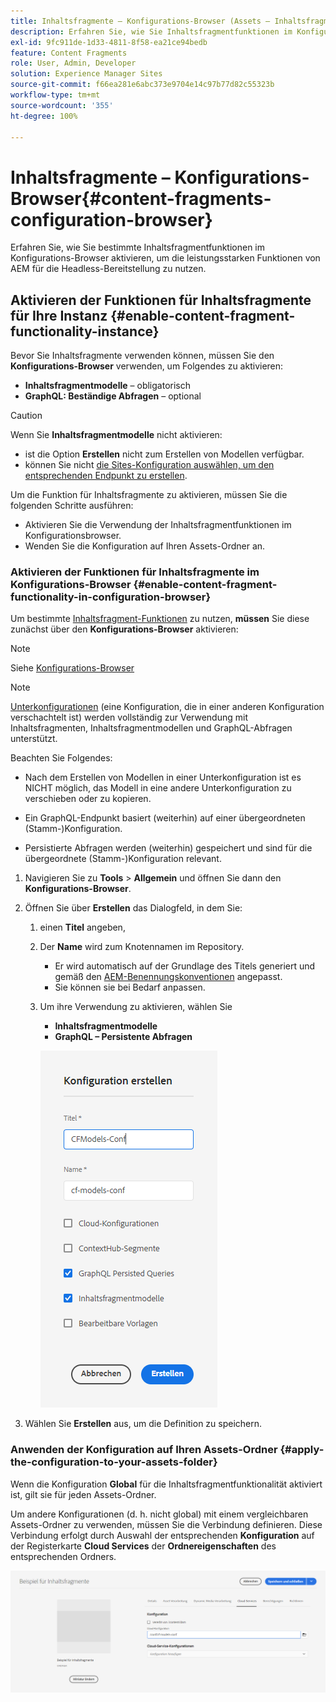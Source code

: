 ```yaml
---
title: Inhaltsfragmente – Konfigurations-Browser (Assets – Inhaltsfragmente)
description: Erfahren Sie, wie Sie Inhaltsfragmentfunktionen im Konfigurations-Browser aktivieren.
exl-id: 9fc911de-1d33-4811-8f58-ea21ce94bedb
feature: Content Fragments
role: User, Admin, Developer
solution: Experience Manager Sites
source-git-commit: f66ea281e6abc373e9704e14c97b77d82c55323b
workflow-type: tm+mt
source-wordcount: '355'
ht-degree: 100%

---
```


# Inhaltsfragmente – Konfigurations-Browser{#content-fragments-configuration-browser}

Erfahren Sie, wie Sie bestimmte Inhaltsfragmentfunktionen im Konfigurations-Browser aktivieren, um die leistungsstarken Funktionen von AEM für die Headless-Bereitstellung zu nutzen.

## Aktivieren der Funktionen für Inhaltsfragmente für Ihre Instanz {#enable-content-fragment-functionality-instance}

Bevor Sie Inhaltsfragmente verwenden können, müssen Sie den **Konfigurations-Browser** verwenden, um Folgendes zu aktivieren:

* **Inhaltsfragmentmodelle** – obligatorisch
* **GraphQL: Beständige Abfragen** – optional

>[!CAUTION]
>
>Wenn Sie **Inhaltsfragmentmodelle** nicht aktivieren:
>
>* ist die Option **Erstellen** nicht zum Erstellen von Modellen verfügbar.
>* können Sie nicht [die Sites-Konfiguration auswählen, um den entsprechenden Endpunkt zu erstellen](/help/headless/graphql-api/graphql-endpoint.md).

Um die Funktion für Inhaltsfragmente zu aktivieren, müssen Sie die folgenden Schritte ausführen:

* Aktivieren Sie die Verwendung der Inhaltsfragmentfunktionen im Konfigurationsbrowser.
* Wenden Sie die Konfiguration auf Ihren Assets-Ordner an.

### Aktivieren der Funktionen für Inhaltsfragmente im Konfigurations-Browser {#enable-content-fragment-functionality-in-configuration-browser}

Um bestimmte [Inhaltsfragment-Funktionen](#creating-a-content-fragment-model) zu nutzen, **müssen** Sie diese zunächst über den **Konfigurations-Browser** aktivieren:

>[!NOTE]
>
>Siehe [Konfigurations-Browser](/help/implementing/developing/introduction/configurations.md#using-configuration-browser)

>[!NOTE]
>
>[Unterkonfigurationen](/help/implementing/developing/introduction/configurations.md#configuration-resolution) (eine Konfiguration, die in einer anderen Konfiguration verschachtelt ist) werden vollständig zur Verwendung mit Inhaltsfragmenten, Inhaltsfragmentmodellen und GraphQL-Abfragen unterstützt.
>
>Beachten Sie Folgendes:
>
>
>* Nach dem Erstellen von Modellen in einer Unterkonfiguration ist es NICHT möglich, das Modell in eine andere Unterkonfiguration zu verschieben oder zu kopieren.
>
>* Ein GraphQL-Endpunkt basiert (weiterhin) auf einer übergeordneten (Stamm-)Konfiguration.
>
>* Persistierte Abfragen werden (weiterhin) gespeichert und sind für die übergeordnete (Stamm-)Konfiguration relevant.


1. Navigieren Sie zu **Tools** > **Allgemein** und öffnen Sie dann den **Konfigurations-Browser**.

1. Öffnen Sie über **Erstellen** das Dialogfeld, in dem Sie:

   1. einen **Titel** angeben,
   1. Der **Name** wird zum Knotennamen im Repository.
      * Er wird automatisch auf der Grundlage des Titels generiert und gemäß den [AEM-Benennungskonventionen](/help/implementing/developing/introduction/naming-conventions.md) angepasst.
      * Sie können sie bei Bedarf anpassen.
   1. Um ihre Verwendung zu aktivieren, wählen Sie
      * **Inhaltsfragmentmodelle**
      * **GraphQL – Persistente Abfragen**

      ![Konfiguration definieren](assets/cfm-conf-01.png)

1. Wählen Sie **Erstellen** aus, um die Definition zu speichern.

<!-- 1. Select the location appropriate to your website. -->

### Anwenden der Konfiguration auf Ihren Assets-Ordner {#apply-the-configuration-to-your-assets-folder}

Wenn die Konfiguration **Global** für die Inhaltsfragmentfunktionalität aktiviert ist, gilt sie für jeden Assets-Ordner.

Um andere Konfigurationen (d. h. nicht global) mit einem vergleichbaren Assets-Ordner zu verwenden, müssen Sie die Verbindung definieren. Diese Verbindung erfolgt durch Auswahl der entsprechenden **Konfiguration** auf der Registerkarte **Cloud Services** der **Ordnereigenschaften** des entsprechenden Ordners.

![Konfiguration anwenden](assets/cfm-conf-02.png)
